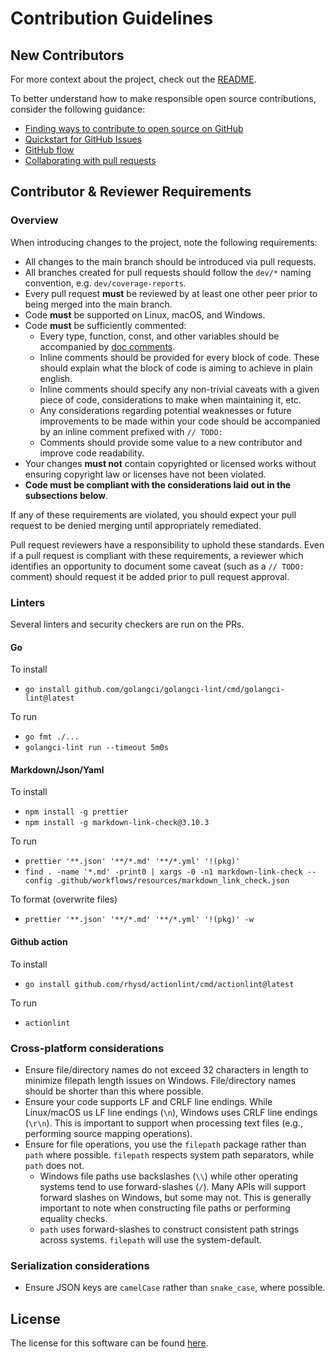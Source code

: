 # Contribution Guidelines

## New Contributors

For more context about the project, check out the [README](./README.md).

To better understand how to make responsible open source contributions, consider the following guidance:

- [Finding ways to contribute to open source on GitHub](https://docs.github.com/en/get-started/exploring-projects-on-github/finding-ways-to-contribute-to-open-source-on-github)
- [Quickstart for GitHub Issues](https://docs.github.com/en/issues/tracking-your-work-with-issues/quickstart)
- [GitHub flow](https://docs.github.com/en/get-started/quickstart/github-flow)
- [Collaborating with pull requests](https://docs.github.com/en/pull-requests/collaborating-with-pull-requests)

## Contributor & Reviewer Requirements

### Overview

When introducing changes to the project, note the following requirements:

- All changes to the main branch should be introduced via pull requests.
- All branches created for pull requests should follow the `dev/*` naming convention, e.g. `dev/coverage-reports`.
- Every pull request **must** be reviewed by at least one other peer prior to being merged into the main branch.
- Code **must** be supported on Linux, macOS, and Windows.
- Code **must** be sufficiently commented:
  - Every type, function, const, and other variables should be accompanied by [doc comments](https://tip.golang.org/doc/comment).
  - Inline comments should be provided for every block of code. These should explain what the block of code is aiming to achieve in plain english.
  - Inline comments should specify any non-trivial caveats with a given piece of code, considerations to make when maintaining it, etc.
  - Any considerations regarding potential weaknesses or future improvements to be made within your code should be accompanied by an inline comment prefixed with `// TODO: `
  - Comments should provide some value to a new contributor and improve code readability.
- Your changes **must not** contain copyrighted or licensed works without ensuring copyright law or licenses have not been violated.
- **Code must be compliant with the considerations laid out in the subsections below**.

If any of these requirements are violated, you should expect your pull request to be denied merging until appropriately remediated.

Pull request reviewers have a responsibility to uphold these standards. Even if a pull request is compliant with these requirements, a reviewer which identifies an opportunity to document some caveat (such as a `// TODO: ` comment) should request it be added prior to pull request approval.

### Linters

Several linters and security checkers are run on the PRs.

#### Go

To install

- `go install github.com/golangci/golangci-lint/cmd/golangci-lint@latest`

To run

- `go fmt ./...`
- `golangci-lint run --timeout 5m0s`

#### Markdown/Json/Yaml

To install

- `npm install -g prettier`
- `npm install -g markdown-link-check@3.10.3`

To run

- `prettier '**.json' '**/*.md' '**/*.yml' '!(pkg)'`
- `find . -name '*.md' -print0 | xargs -0 -n1 markdown-link-check --config .github/workflows/resources/markdown_link_check.json`

To format (overwrite files)

- `prettier '**.json' '**/*.md' '**/*.yml' '!(pkg)' -w`

#### Github action

To install

- `go install github.com/rhysd/actionlint/cmd/actionlint@latest`

To run

- `actionlint`

### Cross-platform considerations

- Ensure file/directory names do not exceed 32 characters in length to minimize filepath length issues on Windows. File/directory names should be shorter than this where possible.
- Ensure your code supports LF and CRLF line endings. While Linux/macOS us LF line endings (`\n`), Windows uses CRLF line endings (`\r\n`). This is important to support when processing text files (e.g., performing source mapping operations).
- Ensure for file operations, you use the `filepath` package rather than `path` where possible. `filepath` respects system path separators, while `path` does not.
  - Windows file paths use backslashes (`\\`) while other operating systems tend to use forward-slashes (`/`). Many APIs will support forward slashes on Windows, but some may not. This is generally important to note when constructing file paths or performing equality checks.
  - `path` uses forward-slashes to construct consistent path strings across systems. `filepath` will use the system-default.

### Serialization considerations

- Ensure JSON keys are `camelCase` rather than `snake_case`, where possible.

## License

The license for this software can be found [here](./LICENSE).
